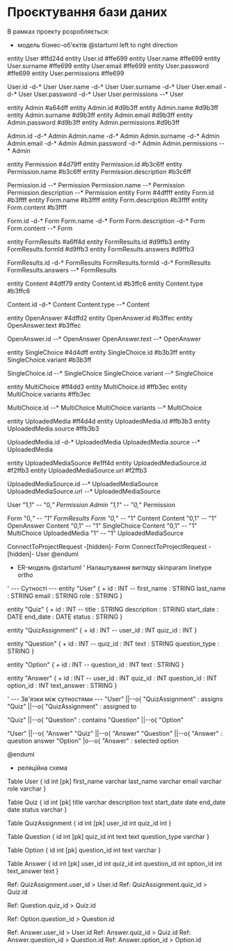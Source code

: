 # Проєктування бази даних

В рамках проекту розробляється: 
- модель бізнес-об'єктів 
@startuml
left to right direction

entity User #ffd24d
entity User.id #ffe699
entity User.name #ffe699
entity User.surname #ffe699
entity User.email #ffe699
entity User.password #ffe699
entity User.permissions #ffe699

User.id -d-* User
User.name -d-* User
User.surname -d-* User
User.email -d-* User
User.password -d-* User
User.permissions --* User

entity Admin #a64dff
entity Admin.id #d9b3ff
entity Admin.name #d9b3ff
entity Admin.surname #d9b3ff
entity Admin.email #d9b3ff
entity Admin.password #d9b3ff
entity Admin.permissions #d9b3ff

Admin.id -d-* Admin
Admin.name -d-* Admin
Admin.surname -d-* Admin
Admin.email -d-* Admin
Admin.password -d-* Admin
Admin.permissions --* Admin

entity Permission #4d79ff
entity Permission.id #b3c6ff
entity Permission.name #b3c6ff
entity Permission.description #b3c6ff

Permission.id --* Permission
Permission.name --* Permission
Permission.description --* Permission
entity Form #4dffff
entity Form.id #b3ffff
entity Form.name #b3ffff
entity Form.description #b3ffff
entity Form.content #b3ffff

Form.id -d-* Form
Form.name -d-* Form
Form.description -d-* Form
Form.content --* Form

entity FormResults #a6ff4d
entity FormResults.id #d9ffb3
entity FormResults.formId #d9ffb3
entity FormResults.answers #d9ffb3

FormResults.id -d-* FormResults
FormResults.formId -d-* FormResults
FormResults.answers --* FormResults

entity Content #4dff79
entity Content.id #b3ffc6
entity Content.type #b3ffc6

Content.id -d-* Content
Content.type --* Content

entity OpenAnswer #4dffd2
entity OpenAnswer.id #b3ffec
entity OpenAnswer.text #b3ffec

OpenAnswer.id --* OpenAnswer
OpenAnswer.text --* OpenAnswer

entity SingleChoice #4d4dff
entity SingleChoice.id #b3b3ff
entity SingleChoice.variant #b3b3ff

SingleChoice.id --* SingleChoice
SingleChoice.variant --* SingleChoice

entity MultiChoice #ff4dd3
entity MultiChoice.id #ffb3ec
entity MultiChoice.variants #ffb3ec

MultiChoice.id --* MultiChoice
MultiChoice.variants --* MultiChoice

entity UploadedMedia #ff4d4d
entity UploadedMedia.id #ffb3b3
entity UploadedMedia.source #ffb3b3

UploadedMedia.id -d-* UploadedMedia
UploadedMedia.source --* UploadedMedia

entity UploadedMediaSource #e1ff4d
entity UploadedMediaSource.id #f2ffb3
entity UploadedMediaSource.url #f2ffb3

UploadedMediaSource.id --* UploadedMediaSource
UploadedMediaSource.url --* UploadedMediaSource

User "1,1" -- "0,*" Permission
Admin "1,1" -- "0,*" Permission

Form "0,*" -- "1" FormResults
Form "0,*" -- "1" Content
Content "0,1" -- "1" OpenAnswer
Content "0,1" -- "1" SingleChoice
Content "0,1" -- "1" MultiChoice
UploadedMedia "1" -- "1" UploadedMediaSource

ConnectToProjectRequest -[hidden]- Form
ConnectToProjectRequest -[hidden]- User
@enduml

- ER-модель
@startuml
' Налаштування вигляду
skinparam linetype ortho

' --- Сутності ---
entity "User" {
    + id : INT
    --
    first_name : STRING
    last_name : STRING
    email : STRING
    role : STRING
}

entity "Quiz" {
    + id : INT
    --
    title : STRING
    description : STRING
    start_date : DATE
    end_date : DATE
    status : STRING
}

entity "QuizAssignment" {
    + id : INT
    --
    user_id : INT
    quiz_id : INT
}

entity "Question" {
    + id : INT
    --
    quiz_id : INT
    text : STRING
    question_type : STRING
}

entity "Option" {
    + id : INT
    --
    question_id : INT
    text : STRING
}

entity "Answer" {
    + id : INT
    --
    user_id : INT
    quiz_id : INT
    question_id : INT
    option_id : INT
    text_answer : STRING
}

' --- Зв'язки між сутностями ---
"User" ||--o{ "QuizAssignment" : assigns
"Quiz" ||--o{ "QuizAssignment" : assigned to

"Quiz" ||--o{ "Question" : contains
"Question" ||--o{ "Option"

"User" ||--o{ "Answer"
"Quiz" ||--o{ "Answer"
"Question" ||--o{ "Answer" : question answer
"Option" |o--o{ "Answer" : selected option

@enduml

- реляційна схема

Table User {
  id int [pk]
  first_name varchar
  last_name varchar
  email varchar
  role varchar
}

Table Quiz {
  id int [pk]
  title varchar
  description text
  start_date date
  end_date date
  status varchar
}

Table QuizAssignment {
  id int [pk]
  user_id int
  quiz_id int
}

Table Question {
  id int [pk]
  quiz_id int
  text text
  question_type varchar
}

Table Option {
  id int [pk]
  question_id int
  text varchar
}

Table Answer {
  id int [pk]
  user_id int
  quiz_id int
  question_id int
  option_id int
  text_answer text
}

Ref: QuizAssignment.user_id > User.id
Ref: QuizAssignment.quiz_id > Quiz.id

Ref: Question.quiz_id > Quiz.id

Ref: Option.question_id > Question.id

Ref: Answer.user_id > User.id
Ref: Answer.quiz_id > Quiz.id
Ref: Answer.question_id > Question.id
Ref: Answer.option_id > Option.id
